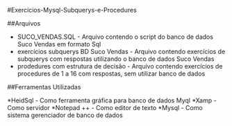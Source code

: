 #Exercícios-Mysql-Subquerys-e-Procedures

   ##Arquivos

* SUCO_VENDAS.SQL - Arquivo contendo o script do banco de dados Suco Vendas em formato Sql
* exercícios subquerys BD Suco Vendas - Arquivo contendo exercícios de subquerys com respostas utilizando o banco de dados Suco Vendas
* prodedures com estrutura de decisão - Arquivo contendo exercícios de procedures de 1 a 16 com respostas, sem utilizar banco de dados


##Ferramentas Utilizadas

*HeidSql - Como ferramenta gráfica para banco de dados Myql
*Xamp - Como servidor
*Notepad ++ - Como editor de texto
*Mysql - Como sistema gerenciador de banco de dados
